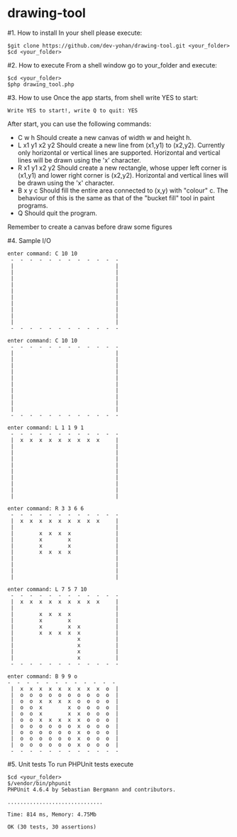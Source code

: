 # drawing-tool

#1. How to install
In your shell please execute:
```
$git clone https://github.com/dev-yohan/drawing-tool.git <your_folder>
$cd <your_folder>
```
#2. How to execute
From a shell window go to your_folder and execute:
```
$cd <your_folder>
$php drawing_tool.php
```
#3. How to use
Once the app starts, from shell write YES to start:
```
Write YES to start!, write Q to quit: YES
```
After start, you can use the following commands:

  * C w h Should create a new canvas of width w and height h. 
  * L x1 y1 x2 y2 Should create a new line from (x1,y1) to (x2,y2). Currently only horizontal or vertical lines are supported. Horizontal and vertical lines will be drawn using the 'x' character. 
  * R x1 y1 x2 y2 Should create a new rectangle, whose upper left corner is (x1,y1) and lower right corner is (x2,y2). Horizontal and vertical lines will be drawn using the 'x' character. 
  * B x y c Should fill the entire area connected to (x,y) with "colour" c. The behaviour of this is the same as that of the "bucket fill" tool in paint programs. 
  * Q Should quit the program.

Remember to create a canvas before draw some figures

#4. Sample I/O
```
enter command: C 10 10
 -  -  -  -  -  -  -  -  -  -  -  -
 |                                |
 |                                |
 |                                |
 |                                |
 |                                |
 |                                |
 |                                |
 |                                |
 |                                |
 |                                |
 -  -  -  -  -  -  -  -  -  -  -  -

```
```
enter command: C 10 10
 -  -  -  -  -  -  -  -  -  -  -  -
 |                                |
 |                                |
 |                                |
 |                                |
 |                                |
 |                                |
 |                                |
 |                                |
 |                                |
 |                                |
 -  -  -  -  -  -  -  -  -  -  -  -

```
```
enter command: L 1 1 9 1
 -  -  -  -  -  -  -  -  -  -  -  -
 |  x  x  x  x  x  x  x  x  x     |
 |                                |
 |                                |
 |                                |
 |                                |
 |                                |
 |                                |
 |                                |
 |                                |
 |                                |

```
```
enter command: R 3 3 6 6
 -  -  -  -  -  -  -  -  -  -  -  -
 |  x  x  x  x  x  x  x  x  x     |
 |                                |
 |        x  x  x  x              |
 |        x        x              |
 |        x        x              |
 |        x  x  x  x              |
 |                                |
 |                                |
 |                                |
 |                                |

```
```
enter command: L 7 5 7 10
 -  -  -  -  -  -  -  -  -  -  -  -
 |  x  x  x  x  x  x  x  x  x     |
 |                                |
 |        x  x  x  x              |
 |        x        x              |
 |        x        x  x           |
 |        x  x  x  x  x           |
 |                    x           |
 |                    x           |
 |                    x           |
 |                    x           |
 -  -  -  -  -  -  -  -  -  -  -  -
```
```
enter command: B 9 9 o
-  -  -  -  -  -  -  -  -  -  -  -
 |  x  x  x  x  x  x  x  x  x  o  |
 |  o  o  o  o  o  o  o  o  o  o  |
 |  o  o  x  x  x  x  o  o  o  o  |
 |  o  o  x        x  o  o  o  o  |
 |  o  o  x        x  x  o  o  o  |
 |  o  o  x  x  x  x  x  o  o  o  |
 |  o  o  o  o  o  o  x  o  o  o  |
 |  o  o  o  o  o  o  x  o  o  o  |
 |  o  o  o  o  o  o  x  o  o  o  |
 |  o  o  o  o  o  o  x  o  o  o  |
 -  -  -  -  -  -  -  -  -  -  -  -
```
#5. Unit tests
To run PHPUnit tests execute
```
$cd <your_folder>
$/vendor/bin/phpunit
PHPUnit 4.6.4 by Sebastian Bergmann and contributors.

..............................

Time: 814 ms, Memory: 4.75Mb

OK (30 tests, 30 assertions)
```
